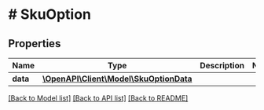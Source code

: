 # # SkuOption

## Properties

Name | Type | Description | Notes
------------ | ------------- | ------------- | -------------
**data** | [**\OpenAPI\Client\Model\SkuOptionData**](SkuOptionData.md) |  |

[[Back to Model list]](../../README.md#models) [[Back to API list]](../../README.md#endpoints) [[Back to README]](../../README.md)
